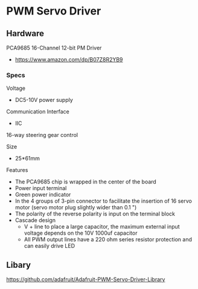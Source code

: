 # PWM Servo Driver

## Hardware

PCA9685 16-Channel 12-bit PM Driver
- https://www.amazon.com/dp/B07Z8R2YB9

### Specs

Voltage
- DC5-10V power supply

Communication Interface
- IIC

16-way steering gear control

Size
- 25*61mm

Features
- The PCA9685 chip is wrapped in the center of the board
- Power input terminal
- Green power indicator
- In the 4 groups of 3-pin connector to facilitate the insertion of 16 servo motor (servo motor plug slightly wider than 0.1 ")
- The polarity of the reverse polarity is input on the terminal block
- Cascade design
    - V + line to place a large capacitor, the maximum external input voltage depends on the 10V 1000uf capacitor
    - All PWM output lines have a 220 ohm series resistor protection and can easily drive LED

## Libary

https://github.com/adafruit/Adafruit-PWM-Servo-Driver-Library
